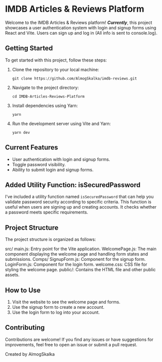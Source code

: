 # IMDB Articles & Reviews Platform

Welcome to the IMDB Articles & Reviews platform! **_Currently_**, this project showcases a user authentication system with login and signup forms using React and Vite. Users can sign up and log in (All info is sent to console.log).

## Getting Started

To get started with this project, follow these steps:

1. Clone the repository to your local machine:

   ```
   git clone https://github.com/AlmogSkalka/imdb-reviews.git
   ```

2. Navigate to the project directory:

   ```
   cd IMDB-Articles-Reviews-Platform
   ```

3. Install dependencies using Yarn:

   ```
   yarn
   ```

4. Run the development server using Vite and Yarn:

   ```
   yarn dev
   ```

## Current Features

- User authentication with login and signup forms.
- Toggle password visibility.
- Ability to submit login and signup forms.

## Added Utility Function: isSecuredPassword

I've included a utility function named `isSecuredPassword` that can help you validate password security according to specific criteria. This function is useful when users are signing up and creating accounts. It checks whether a password meets specific requirements.

## Project Structure

The project structure is organized as follows:


src/
  main.js: Entry point for the Vite application.
  WelcomePage.js: The main component displaying the welcome page and handling form states and submissions.
  Comps/
    SignupForm.js: Component for the signup form.
    LoginForm.js: Component for the login form.
  welcome.css: CSS file for styling the welcome page.
public/: Contains the HTML file and other public assets.

## How to Use

1. Visit the website to see the welcome page and forms.
2. Use the signup form to create a new account.
3. Use the login form to log into your account.

## Contributing

Contributions are welcome! If you find any issues or have suggestions for improvements, feel free to open an issue or submit a pull request.

Created by AlmogSkalka

